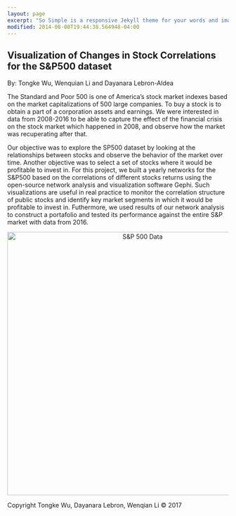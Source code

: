 ```yaml
---
layout: page
excerpt: "So Simple is a responsive Jekyll theme for your words and images."
modified: 2014-08-08T19:44:38.564948-04:00
---
```


## Visualization of Changes in Stock Correlations for the S&P500 dataset
By: Tongke Wu, Wenquian Li and Dayanara Lebron-Aldea

The Standard and Poor 500 is one of America’s stock market indexes based on the market capitalizations of 500 large companies. To buy a stock is to obtain a part of a corporation assets and earnings.  We were interested in data from 2008-2016 to be able to capture the effect of the financial crisis on the stock market which happened in 2008, and observe how the market was recuperating after that. 

Our objective was to explore the SP500 dataset by looking at the  relationships between stocks and observe the behavior of the market over time. Another objective was to select a set of stocks where it would be profitable to invest in. For this project, we built a yearly networks for the S&P500 based on the correlations of different stocks returns using the open-source network analysis and visualization software Gephi.  Such visualizations are useful in real practice to monitor the correlation structure of public stocks and identify key market segments in which it would be profitable to invest in. Futhermore, we used results of our network analysis to construct a portafolio and tested its performance against the entire S&P market with data from 2016. 

<div>
    <a href="https://plot.ly/~dayi1292/24/?share_key=K6OrQ4wNzFq9o5bzus1mIu" target="_blank" title="S&amp;P 500 Data" style="display: block; text-align: center;"><img src="https://plot.ly/~dayi1292/24.png?share_key=K6OrQ4wNzFq9o5bzus1mIu" alt="S&amp;P 500 Data" style="max-width: 100%;width: 600px;"  width="600" onerror="this.onerror=null;this.src='https://plot.ly/404.png';" /></a>
    <script data-plotly="dayi1292:24" sharekey-plotly="K6OrQ4wNzFq9o5bzus1mIu" src="https://plot.ly/embed.js" async></script>
</div>



Copyright Tongke Wu, Dayanara Lebron, Wenqian Li &copy; 2017


[^1]: Example: *domain.com/category-name/post-title*
